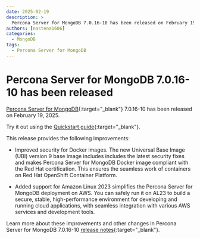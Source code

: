 ```yaml
---
date: 2025-02-19
description: >
  Percona Server for MongoDB 7.0.16-10 has been released on February 19, 2025.
authors: [nastena1606]
categories:
  - MongoDB
tags:
  - Percona Server for MongoDB
---
```


# Percona Server for MongoDB 7.0.16-10 has been released

<!-- more -->

[Percona Server for MongoDB](https://docs.percona.com/percona-server-for-mongodb/7.0/index.html){:target="_blank"} 7.0.16-10 has been released on February 19, 2025.

Try it out using the [Quickstart guide](https://docs.percona.com/percona-server-for-mongodb/7.0/install/index.html){:target="_blank"}.

This release provides the following improvements:

* Improved security for Docker images. The new Universal Base Image (UBI) version 9 base image includes includes the latest security fixes and makes Percona Server for MongoDB Docker image compliant with the Red Hat certification. This ensures the seamless work of containers on Red Hat OpenShift Container Platform.

* Added support for Amazon Linux 2023 simplifies the Percona Server for MongoDB deployment on AWS. You can safely run it on AL23 to build a secure, stable, high-performance environment for developing and running cloud applications, with seamless integration with various AWS services and development tools. 
  

Learn more about these improvements and other changes in Percona Server for MongoDB 7.0.16-10 [release notes](https://docs.percona.com/percona-server-for-mongodb/7.0/release_notes/7.0.16-10.html){:target="_blank"}.

